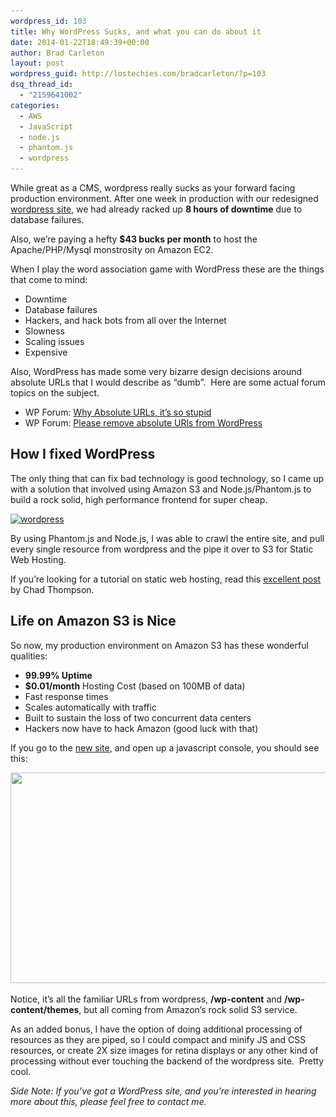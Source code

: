 ```yaml
---
wordpress_id: 103
title: Why WordPress Sucks, and what you can do about it
date: 2014-01-22T18:49:39+00:00
author: Brad Carleton
layout: post
wordpress_guid: http://lostechies.com/bradcarleton/?p=103
dsq_thread_id:
  - "2159641002"
categories:
  - AWS
  - JavaScript
  - node.js
  - phantom.js
  - wordpress
---
```

While great as a CMS, wordpress really sucks as your forward facing production environment. After one week in production with our redesigned <a title="TechPines" href="http://techpines.com" target="_blank">wordpress site</a>, we had already racked up **8 hours of downtime** due to database failures.

Also, we&#8217;re paying a hefty **$43 bucks per month** to host the Apache/PHP/Mysql monstrosity on Amazon EC2.

When I play the word association game with WordPress these are the things that come to mind:

  * Downtime
  * Database failures
  * Hackers, and hack bots from all over the Internet
  * Slowness
  * Scaling issues
  * Expensive

Also, WordPress has made some very bizarre design decisions around absolute URLs that I would describe as &#8220;dumb&#8221;.  Here are some actual forum topics on the subject.

  * WP Forum: <a href="http://wordpress.org/support/topic/uploaded-images-why-absolute-urls-its-so-stupid" target="_blank">Why Absolute URLs, it&#8217;s so stupid</a>
  * WP Forum: <a href="http://wordpress.org/support/topic/please-remove-absolute-urls-from-wp" target="_blank">Please remove absolute URls from WordPress</a>

## How I fixed WordPress

The only thing that can fix bad technology is good technology, so I came up with a solution that involved using Amazon S3 and Node.js/Phantom.js to build a rock solid, high performance frontend for super cheap.

[<img class="alignnone size-full wp-image-105" title="wordpress" src="/content/bradcarleton/uploads/2014/01/wordpress.png" alt="wordpress" width="598" height="442" srcset="/content/bradcarleton/uploads/2014/01/wordpress.png 598w, /content/bradcarleton/uploads/2014/01/wordpress-300x222.png 300w" sizes="(max-width: 598px) 100vw, 598px" />](/content/bradcarleton/uploads/2014/01/wordpress.png)

By using Phantom.js and Node.js, I was able to crawl the entire site, and pull every single resource from wordpress and the pipe it over to S3 for Static Web Hosting.

If you&#8217;re looking for a tutorial on static web hosting, read this [excellent post](http://chadthompson.me/2013/05/06/static-web-hosting-with-amazon-s3/) by Chad Thompson.

## Life on Amazon S3 is Nice

So now, my production environment on Amazon S3 has these wonderful qualities:

  * **99.99% Uptime**
  * **$0.01/month** Hosting Cost (based on 100MB of data)
  * Fast response times
  * Scales automatically with traffic
  * Built to sustain the loss of two concurrent data centers
  * Hackers now have to hack Amazon (good luck with that)

If you go to the <a title="TechPines" href="http://techpines.com" target="_blank">new site</a>, and open up a javascript console, you should see this:

[<img class="alignnone size-full wp-image-110" title="techpines-console-with-marks" src="/content/bradcarleton/uploads/2014/01/techpines-console-with-marks.png" alt="" width="598" height="337" srcset="/content/bradcarleton/uploads/2014/01/techpines-console-with-marks.png 598w, /content/bradcarleton/uploads/2014/01/techpines-console-with-marks-300x169.png 300w" sizes="(max-width: 598px) 100vw, 598px" />](/content/bradcarleton/uploads/2014/01/techpines-console-with-marks.png)

Notice, it&#8217;s all the familiar URLs from wordpress, **/wp-content** and **/wp-content/themes**, but all coming from Amazon&#8217;s rock solid S3 service.

As an added bonus, I have the option of doing additional processing of resources as they are piped, so I could compact and minify JS and CSS resources, or create 2X size images for retina displays or any other kind of processing without ever touching the backend of the wordpress site.  Pretty cool.

_Side Note: If you&#8217;ve got a WordPress site, and you&#8217;re interested in hearing more about this, please feel free to contact me._
